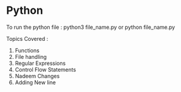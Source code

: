 # Python

To run the python file :
python3 file_name.py or python file_name.py

Topics Covered :
1. Functions
2. File handling
3. Regular Expressions
4. Control Flow Statements
5. Nadeem Changes
6. Adding New line

